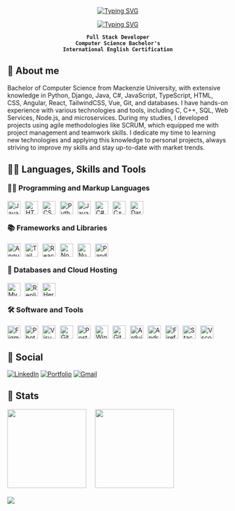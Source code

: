 <p align="center"> 
  <a href="https://git.io/typing-svg">
    <img src="https://readme-typing-svg.herokuapp.com?font=Fira+Code&size=30&pause=1000&color=FF00FF&background=20E4FF01&center=true&repeat=false&width=435&lines=Vin%C3%ADcius+Faria" alt="Typing SVG" />
  </a>
</p>
  

<p align="center">
  <a href="https://git.io/typing-svg">
    <img src="https://readme-typing-svg.herokuapp.com?font=Fira+Code&pause=1000&color=FF00FF&background=20E4FF01&center=true&width=435&lines=Hello+Stranger!;Full-stack+web+and+app+developer;Computer+Science+Bachelor's;Always+looking+to+improve+myself" alt="Typing SVG" />  </a>
</p>


<p align="center">
  <strong><code>Full Stack Developer</code></strong><br>
  <strong><code>Computer Science Bachelor's</code></strong><br>
  <strong><code>International English Certification</code></strong>
</p>

## 🚀 About me
Bachelor of Computer Science from Mackenzie University, with extensive knowledge in Python, Django, Java, C#, JavaScript, TypeScript, HTML, CSS, Angular, React, TailwindCSS, Vue, Git, and databases.
I have hands-on experience with various technologies and tools, including C, C++, SQL, Web Services, Node.js, and microservices. During my studies, I developed projects using agile methodologies like SCRUM, which equipped me with project management and teamwork skills.
I dedicate my time to learning new technologies and applying this knowledge to personal projects, always striving to improve my skills and stay up-to-date with market trends.
  
## 🦾🧰 Languages, Skills and Tools

<h3 style="margin: 20px 0;">👨‍💻 Programming and Markup Languages</h3>
<div style="display: flex; flex-wrap: wrap; gap: 10px; margin-bottom: 20px;">
  <img alt="JavaScript" width="30px" src="https://cdn.jsdelivr.net/gh/devicons/devicon/icons/javascript/javascript-original.svg">
  <img alt="HTML" width="30px" src="https://cdn.jsdelivr.net/gh/devicons/devicon/icons/html5/html5-original-wordmark.svg">
  <img alt="CSS" width="30px" src="https://cdn.jsdelivr.net/gh/devicons/devicon/icons/css3/css3-original-wordmark.svg">
  <img alt="Python" width="30px" src="https://cdn.jsdelivr.net/gh/devicons/devicon/icons/python/python-original.svg">
  <img alt="Java" width="30px" src="https://cdn.jsdelivr.net/gh/devicons/devicon/icons/java/java-original.svg">
  <img alt="C#" width="30px" src="https://cdn.jsdelivr.net/gh/devicons/devicon/icons/csharp/csharp-original.svg">
  <img alt="C++" width="30px" src="https://cdn.jsdelivr.net/gh/devicons/devicon/icons/cplusplus/cplusplus-original.svg">
  <img alt="Dart" width="30px" src="https://cdn.jsdelivr.net/gh/devicons/devicon/icons/dart/dart-original.svg">
</div>

<h3 style="margin: 20px 0;">📚 Frameworks and Libraries</h3>
<div style="display: flex; flex-wrap: wrap; gap: 10px; margin-bottom: 20px;">
  <img alt="Angular" width="30px" src="https://cdn.jsdelivr.net/gh/devicons/devicon/icons/angular/angular-original.svg">
  <img alt="Tailwindcss" width="30px" src="https://cdn.jsdelivr.net/gh/devicons/devicon/icons/tailwindcss/tailwindcss-original.svg">
  <img alt="React" width="30px" src="https://cdn.jsdelivr.net/gh/devicons/devicon/icons/react/react-original.svg">
  <img alt="Node" width="30px" src="https://cdn.jsdelivr.net/gh/devicons/devicon/icons/nodejs/nodejs-original.svg">
  <img alt="Numpy" width="30px" src="https://cdn.jsdelivr.net/gh/devicons/devicon/icons/numpy/numpy-original.svg">
  <img alt="Pandas" width="30px" src="https://cdn.jsdelivr.net/gh/devicons/devicon/icons/pandas/pandas-original.svg">
</div>

<h3 style="margin: 20px 0;">💾 Databases and Cloud Hosting</h3>
<div style="display: flex; flex-wrap: wrap; gap: 10px; margin-bottom: 20px;">
  <img alt="MySQL" width="30px" src="https://cdn.jsdelivr.net/gh/devicons/devicon/icons/mysql/mysql-original.svg">
  <img alt="Replit" width="30px" src="https://cdn.jsdelivr.net/gh/devicons/devicon/icons/replit/replit-original.svg">
  <img alt="Heroku" width="30px" src="https://cdn.jsdelivr.net/gh/devicons/devicon/icons/heroku/heroku-original.svg">
</div>

<h3 style="margin: 20px 0;">🛠️ Software and Tools</h3>
<div style="display: flex; flex-wrap: wrap; gap: 10px; margin-bottom: 20px;">
  <img alt="Figma" width="30px" src="https://cdn.jsdelivr.net/gh/devicons/devicon/icons/figma/figma-original.svg">
  <img alt="Photoshop" width="30px" src="https://cdn.jsdelivr.net/gh/devicons/devicon/icons/photoshop/photoshop-original.svg">
  <img alt="Visual Studio" width="30px" src="https://cdn.jsdelivr.net/gh/devicons/devicon/icons/visualstudio/visualstudio-original.svg">
  <img alt="Git" width="30px" src="https://cdn.jsdelivr.net/gh/devicons/devicon/icons/git/git-original.svg">
  <img alt="Postman" width="30px" src="https://cdn.jsdelivr.net/gh/devicons/devicon/icons/postman/postman-original.svg">
  <img alt="Windows" width="30px" src="https://cdn.jsdelivr.net/gh/devicons/devicon/icons/windows11/windows11-original.svg">
  <img alt="Github" width="30px" src="https://cdn.jsdelivr.net/gh/devicons/devicon/icons/github/github-original.svg">
  <img alt="Arduino" width="30px" src="https://cdn.jsdelivr.net/gh/devicons/devicon/icons/arduino/arduino-original.svg">
  <img alt="Android" width="30px" src="https://cdn.jsdelivr.net/gh/devicons/devicon/icons/android/android-original.svg">
  <img alt="Firefox" width="30px" src="https://cdn.jsdelivr.net/gh/devicons/devicon/icons/firefox/firefox-original.svg">
  <img alt="Stack Overflow" width="30px" src="https://cdn.jsdelivr.net/gh/devicons/devicon/icons/stackoverflow/stackoverflow-original.svg">
  <img alt="Vscode" width="30px" src="https://cdn.jsdelivr.net/gh/devicons/devicon/icons/vscode/vscode-original.svg">
</div>
  
## 👤 Social

[![LinkedIn](https://img.shields.io/badge/LinkedIn-0077B5?style=for-the-badge&logo=linkedin&logoColor=white)](https://www.linkedin.com/in/viniciusrofifaria/)
[![Portfolio](https://img.shields.io/badge/Portfolio-FF5722?style=for-the-badge&logo=todoist&logoColor=white)](https://viniciusfaria-png.github.io/portfolio.github.io/)
[![Gmail](https://img.shields.io/badge/Gmail-333333?style=for-the-badge&logo=gmail&logoColor=red)](mailto:vinicius.f4ria@gmail.com)

## 💾 Stats
<div style="display: flex; margin-bottom: 20px;">
  <img height="180em" src="https://github-readme-stats.vercel.app/api?username=ViniciusFaria-png&show_icons=true&theme=synthwave" style="margin-right: 20px;"/>
  <img height="180em" src="https://github-readme-stats.vercel.app/api/top-langs/?username=ViniciusFaria-png&theme=synthwave&layout=compact"/>
</div>
<img align='center' src="https://github-readme-activity-graph.vercel.app/graph?username=ViniciusFaria-png&theme=synthwave-84&radius=10"/>

  
